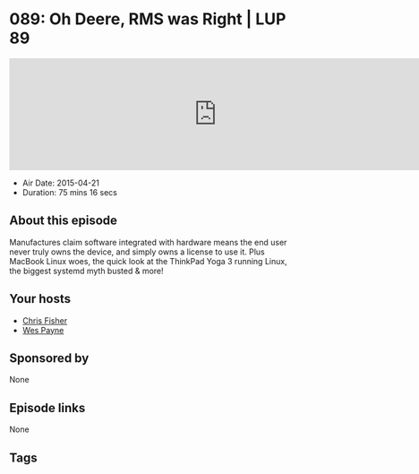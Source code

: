 # 089: Oh Deere, RMS was Right | LUP 89

<iframe src="https://player.fireside.fm/v2/RUkczH-V+4hDN-TxW?theme=dark" width="740" height="200" frameborder="0" scrolling="no"></iframe>

* Air Date: 2015-04-21
* Duration: 75 mins 16 secs

## About this episode

Manufactures claim software integrated with hardware means the end user never truly owns the device, and simply owns a license to use it. Plus MacBook Linux woes, the quick look at the ThinkPad Yoga 3 running Linux, the biggest systemd myth busted & more!

## Your hosts
* [Chris Fisher](https://linuxunplugged.com/hosts/chrislas)
* [Wes Payne](https://linuxunplugged.com/hosts/wes)

## Sponsored by

None



## Episode links

None



## Tags

